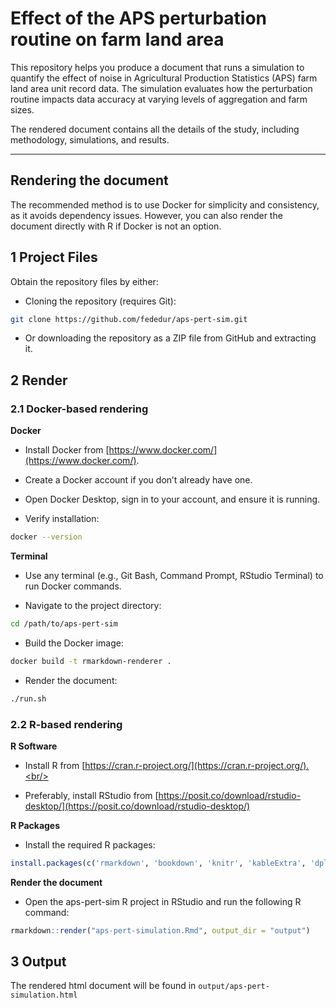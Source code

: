 # Effect of the APS perturbation routine on farm land area

This repository helps you produce a document that runs a simulation to quantify the effect of noise in Agricultural Production Statistics (APS) farm land area unit record data. The simulation evaluates how the perturbation routine impacts data accuracy at varying levels of aggregation and farm sizes.

The rendered document contains all the details of the study, including methodology, simulations, and results.

---

## Rendering the document

The recommended method is to use Docker for simplicity and consistency, as it avoids dependency issues. However, you can also render the document directly with R if Docker is not an option.



## 1 Project Files

Obtain the repository files by either:

  - Cloning the repository (requires Git):
     
```bash
git clone https://github.com/fededur/aps-pert-sim.git
```

  - Or downloading the repository as a ZIP file from GitHub and extracting it.


## 2 Render


### 2.1 Docker-based rendering

**Docker**

  - Install Docker from [https://www.docker.com/](https://www.docker.com/).
  
  - Create a Docker account if you don’t already have one.
  
  - Open Docker Desktop, sign in to your account, and ensure it is running.
  
  - Verify installation:
  
```bash
docker --version
```

**Terminal**

  - Use any terminal (e.g., Git Bash, Command Prompt, RStudio Terminal) to run Docker commands.
 
  - Navigate to the project directory:
  
```bash
cd /path/to/aps-pert-sim
```
  - Build the Docker image:
  
```bash
docker build -t rmarkdown-renderer .
```
  - Render the document:
  
```bash
./run.sh
```

### 2.2 R-based rendering

**R Software** 
 
  - Install R from [https://cran.r-project.org/](https://cran.r-project.org/).<br/>
 
  - Preferably, install RStudio from [https://posit.co/download/rstudio-desktop/](https://posit.co/download/rstudio-desktop/)<br/>
   
**R Packages** 
 
  - Install the required R packages:
   
```r
install.packages(c('rmarkdown', 'bookdown', 'knitr', 'kableExtra', 'dplyr', 'tibble'))
```

**Render the document**

  - Open the aps-pert-sim R project in RStudio and run the following R command:

```r
rmarkdown::render("aps-pert-simulation.Rmd", output_dir = "output")
```

## 3 Output

The rendered html document will be found in `output/aps-pert-simulation.html` 
